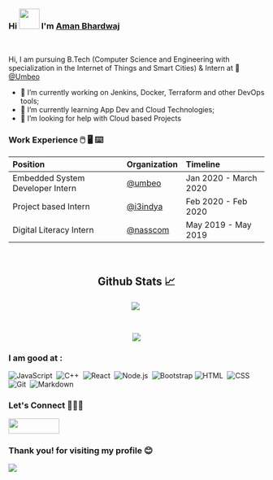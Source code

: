 ### Hi <img src="https://media.tenor.com/images/3b388fe03da271d2674faf85eb7c3fcd/tenor.gif" width=40 height=40 />   I'm [Aman Bhardwaj](https://www.linkedin.com/in/199amanbhardwaj/)

<br/>

Hi, I am pursuing B.Tech (Computer Science and Engineering with specialization in the Internet of Things and Smart Cities) & Intern at 💼 [@Umbeo](https://www.umbeo.com/)
<!--
**iaman877/iaman877** is a ✨ _special_ ✨ repository because its `README.md` (this file) appears on your GitHub profile.
Here are some ideas to get you started:
- 👯 I’m looking to collaborate on ...
- 💬 Ask me about ...
- 📫 How to reach me: ...
- 😄 Pronouns: ...
- ⚡ Fun fact: ...
### I :heart: GitHub :octocat:
![image](https://user-images.githubusercontent.com/49730521/99081341-a96c0080-25e8-11eb-88b8-a3953063f483.png)
![Most Used Languages](https://github-readme-stats.vercel.app/api/top-langs/?username=iaman877&layout=compact&theme=vision-friendly-dark)![Aman Bhardwaj's Github Stats](https://github-readme-stats.vercel.app/api?username=iaman877&theme=vision-friendly-dark)
###  I am good at :
<code><img width="40px" src="https://img.icons8.com/color/2x/c-plus-plus-logo.png" title="C++"/></code>
<code><img width="40px" src="https://img.icons8.com/color/2x/c-programming.png" title="C"/></code>
<code><img width="40px" src="https://img.icons8.com/color/2x/java-coffee-cup-logo.png" title="Java"/></code>
<code><img width="40px" src="https://img.icons8.com/color/48/000000/python.png" title="python"/></code>
<code><img width="40px" src="https://img.icons8.com/color/2x/linux.png" title="Linux"/></code>
[![GitHub Streak](https://github-readme-streak-stats.herokuapp.com/?user=iaman877&theme=dark)](https://github.com/DenverCoder1/github-readme-streak-stats)
[<img src="https://github-profile-trophy.vercel.app/?username=iaman877&row=2&column=3" />](https://github.com/ryo-ma/github-profile-trophy)
<img src = "https://github-readme-stats.vercel.app/api?username=iaman877&&show_icons=true&theme=radical">
[![Top Langs](https://github-readme-stats.vercel.app/api/top-langs/?username=iaman877&layout=compact&theme=merko)](https://github.com/anuraghazra/github-readme-stats)
-->

- 🔭 I’m currently working on Jenkins, Docker, Terraform and other DevOps tools;
- 🌱 I’m currently learning App Dev and Cloud Technologies;
- 🤔 I’m looking for help with  Cloud based Projects


### Work Experience :computer_mouse: :desktop_computer: :keyboard:
| Position | Organization | Timeline |
| :- | :- | :- |
|Embedded System Developer Intern  | [@umbeo](https://www.umbeo.com/) | Jan 2020 - March 2020 |
| Project based Intern | [@i3indya](http://www.i3indyatechnologies.com/index.html?t=) |Feb 2020 - Feb 2020 |
| Digital Literacy Intern  | [@nasscom](https://nasscomfoundation.org/) | May 2019 - May 2019 |





<br/>  
<h2><summary align="center">Github Stats 📈</summary></h2>
<p align="center">
<img align="center" src="https://newgithub-readme-stats.vercel.app/api?username=iaman877&show_icons=true&count_private=true&theme=radical">
<img align= "[![Top Langs](https://github-readme-stats.vercel.app/api/top-langs/?username=iaman877&layout=compact&theme=merko)](https://github.com/anuraghazra/github-readme-stats)">
</p>
<br>

<p align="center">
  <a>
   <img align="center" src="https://github-readme-streak-stats.herokuapp.com/?user=iaman877&theme=dark&hide_border=true"/>
</p>




###  I am good at :
![JavaScript](https://img.shields.io/badge/-JavaScript-05122A?style=flat&logo=javascript)&nbsp;
![C++](https://img.shields.io/badge/-C++-05122A?style=flat&logo=C%2B%2B&logoColor=00599C)&nbsp;
![React](https://img.shields.io/badge/-React-05122A?style=flat&logo=react)&nbsp;
![Node.js](https://img.shields.io/badge/-Node.js-05122A?style=flat&logo=node.js)&nbsp;
![Bootstrap](https://img.shields.io/badge/-Bootstrap-05122A?style=flat&logo=bootstrap&logoColor=563D7C)
![HTML](https://img.shields.io/badge/-HTML-05122A?style=flat&logo=HTML5)&nbsp;
![CSS](https://img.shields.io/badge/-CSS-05122A?style=flat&logo=CSS3&logoColor=1572B6)&nbsp;
![Git](https://img.shields.io/badge/-Git-05122A?style=flat&logo=git)&nbsp;
![Markdown](https://img.shields.io/badge/-Markdown-05122A?style=flat&logo=markdown)

###  Let's Connect :people_holding_hands:           
<a href="https://www.linkedin.com/in/199amanbhardwaj/"><img src="https://img.shields.io/badge/LinkedIn-0077B5?style=for-the-badge&logo=linkedin&logoColor=white" width="100px" height="30px"></a> 

### Thank you! for visiting my profile :blush:
 <a href="https://github.com/iaman877/github-profile-views-counter">
    <img src="https://komarev.com/ghpvc/?username=iaman877">
</a>

